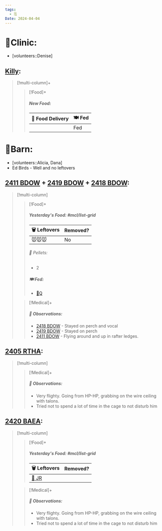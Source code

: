 ```yaml
---
tags:
  - 🗒️
Date: 2024-04-04
---
```


# 🏥Clinic:
- [volunteers::Denise]

## [Killy](../RARE%20Birds/Ed%20Birds/Killy.md):
> [!multi-column]+
>> [!Food]+
>> ##### New Food:
>> |🚚 Food Delivery| 🍽️ Fed|
>> |---|---|
>>||Fed

# 🏡Barn:
- [volunteers::Alicia, Dana]
- Ed Birds - Well and no leftovers

## [2411 BDOW](../RARE%20Birds/2411%20BDOW.md) + [2419 BDOW](../RARE%20Birds/2419%20BDOW.md) + [2418 BDOW](../RARE%20Birds/2418%20BDOW.md):
> [!multi-column]
>
>> [!Food]+
>> ##### Yesterday's Food: #mcl/list-grid
>> |🗑️ Leftovers| Removed?
>> |---|---|
>>|🐭🐭🐭|No|
>>
>>###### 💩 Pellets:
>>- 2
>>
>> ##### 🍽️ Fed:
>> - [🐥Q](../Admin/Codes/Food/Quail.md)
>
>> [!Medical]+
>> ##### 🔭 Observations:
>> - [2418 BDOW](../RARE%20Birds/2418%20BDOW.md) - Stayed on perch and vocal 
>> - [2419 BDOW](../RARE%20Birds/2419%20BDOW.md) - Stayed on perch
>> - [2411 BDOW](../RARE%20Birds/2411%20BDOW.md) - Flying around and up in rafter ledges.

## [2405 RTHA](../RARE%20Birds/2405%20RTHA.md):
> [!multi-column]
>
>> [!Medical]+
>> ##### 🔭 Observations:
>> - Very flighty. Going from HP-HP, grabbing on the wire ceiling with talons.
>> - Tried not to spend a lot of time in the cage to not disturb him

## [2420 BAEA](../RARE%20Birds/2420%20BAEA.md):
> [!multi-column]
>
>> [!Food]+
>> ##### Yesterday's Food: #mcl/list-grid
>> |🗑️ Leftovers| Removed?
>> |---|---|
>>|[🐀 JR](../Admin/Codes/Food/Jumbo%20Rat.md)|
>
>> [!Medical]+
>> ##### 🔭 Observations:
>> - Very flighty. Going from HP-HP, grabbing on the wire ceiling with talons.
>> - Tried not to spend a lot of time in the cage to not disturb him


